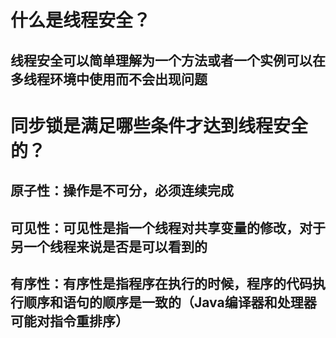 # 什么是线程安全？
## 线程安全可以简单理解为一个方法或者一个实例可以在多线程环境中使用而不会出现问题
# 同步锁是满足哪些条件才达到线程安全的？
## 原子性：操作是不可分，必须连续完成
## 可见性：可见性是指一个线程对共享变量的修改，对于另一个线程来说是否是可以看到的
## 有序性：有序性是指程序在执行的时候，程序的代码执行顺序和语句的顺序是一致的（Java编译器和处理器可能对指令重排序）
